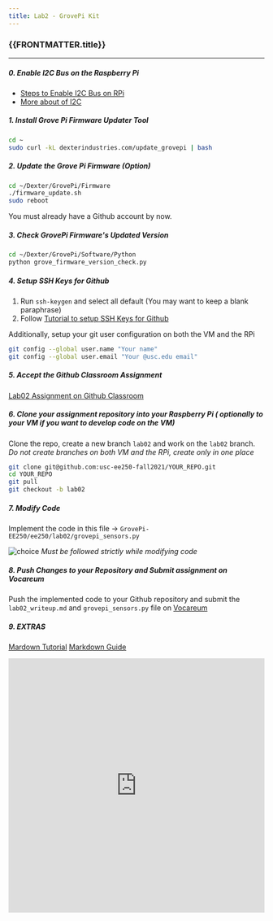 ```yaml
---
title: Lab2 - GrovePi Kit
---
```



### {{FRONTMATTER.title}}
---

##### 0. Enable I2C Bus on the Raspberry Pi

- [Steps to Enable I2C Bus on RPi](https://www.raspberrypi-spy.co.uk/2014/11/enabling-the-i2c-interface-on-the-raspberry-pi)
- [More about of I2C](https://en.wikipedia.org/wiki/I%C2%B2C#Design)


##### 1. Install Grove Pi Firmware Updater Tool 
```bash
cd ~
sudo curl -kL dexterindustries.com/update_grovepi | bash

```


##### 2. Update the Grove Pi Firmware (Option)
```bash
cd ~/Dexter/GrovePi/Firmware
./firmware_update.sh 
sudo reboot 
```

You must already have a Github account by now.


##### 3. Check GrovePi Firmware's Updated Version
```bash
cd ~/Dexter/GrovePi/Software/Python
python grove_firmware_version_check.py
```

##### 4. Setup SSH Keys for Github
1. Run `ssh-keygen` and select all default (You may want to keep a blank paraphrase)
2. Follow [Tutorial to setup SSH Keys for Github](https://docs.github.com/en/github/authenticating-to-github/adding-a-new-ssh-key-to-your-github-account)


Additionally, setup your git user configuration on both the VM and the RPi
```bash
git config --global user.name "Your name"
git config --global user.email "Your @usc.edu email"
```

##### 5. Accept the Github Classroom Assignment
[Lab02 Assignment on Github Classroom](https://classroom.github.com/a/NRxlmTeA)


##### 6. Clone your assignment repository into your Raspberry Pi ( optionally to your VM if you want to develop code on the VM)

Clone the repo, create a new branch `lab02` and work on the `lab02` branch.
*Do not create branches on both VM and the RPi, create only in one place*

```bash
git clone git@github.com:usc-ee250-fall2021/YOUR_REPO.git
cd YOUR_REPO
git pull
git checkout -b lab02 
```

##### 7. Modify Code
Implement the code in this file  -> `GrovePi-EE250/ee250/lab02/grovepi_sensors.py`

![choice](https://external-preview.redd.it/5o3MgC1NEDpIiuAh_epHTNWN924i-7kRvYSQYojBdMI.jpg?auto=webp&s=6b7ea2a73b4a3ab1a93340823c0cd3424b509b11)
*Must be followed strictly while modifying code*

##### 8. Push Changes to your Repository and Submit assignment on Vocareum

Push the implemented code to your Github repository and submit the `lab02_writeup.md` and `grovepi_sensors.py` file on [Vocareum](https://www.vocareum.com)

##### 9. EXTRAS
[Mardown Tutorial](https://www.markdowntutorial.com)
[Markdown Guide](https://www.markdownguide.org/basic-syntax/)
<iframe width="100%" height=500" src="https://www.youtube.com/embed/6A5EpqqDOdk" frameborder="0" allow="accelerometer; autoplay; clipboard-write; encrypted-media; gyroscope; picture-in-picture" allowfullscreen></iframe> 
